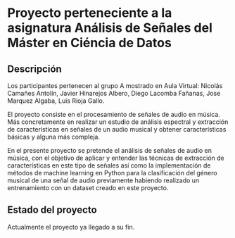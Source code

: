 # Proyecto perteneciente a la asignatura Análisis de Señales del Máster en Ciéncia de Datos

## Descripción

Los participantes pertenecen al grupo A mostrado en Aula Virtual: Nicolás Camañes Antolín, Javier Hinarejos Albero, Diego Lacomba Fañanas, Jose Marquez Algaba, Luis Rioja Gallo.

El proyecto consiste en el procesamiento de señales de audio en música. Más concretamente en realizar un estudio de análisis espectral y extracción de características en señales de un audio musical y obtener características básicas y alguna más compleja.

En el presente proyecto se pretende el análisis de señales de audio en música, con el objetivo de aplicar y entender las técnicas de extracción de características en este tipo de señales así como la implementación de métodos de machine learning en Python para la clasificación del género musical de una señal de audio previamente habiendo realizado un entrenamiento con un dataset creado en este proyecto.


## Estado del proyecto

Actualmente el proyecto ya llegado a su fin.


